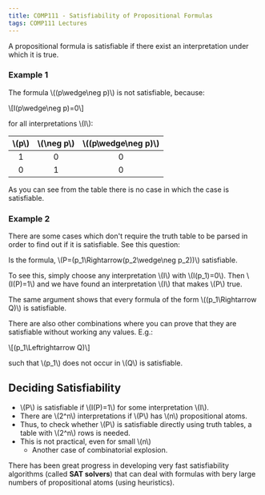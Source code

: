 ```yaml
---
title: COMP111 - Satisfiability of Propositional Formulas
tags: COMP111 Lectures
---
```

A propositional formula is satisfiable if there exist an interpretation under which it is true.

### Example 1
The formula &#92;((p&#92;wedge&#92;neg p)&#92;) is not satisfiable, because:

&#92;[I(p&#92;wedge&#92;neg p)=0&#92;]

for all interpretations &#92;(I&#92;):

| &#92;(p&#92;) | &#92;(&#92;neg p&#92;) | &#92;((p&#92;wedge&#92;neg p)&#92;) |
| :-: | :-: | :-: |
| 1 | 0 | 0 |
| 0 | 1 | 0 |

As you can see from the table there is no case in which the case is satisfiable. 

### Example 2
There are some cases which don't require the truth table to be parsed in order to find out if it is satisfiable. See this question:

Is the formula, &#92;(P=(p_1&#92;Rightarrow(p_2&#92;wedge&#92;neg p_2))&#92;) satisfiable.

To see this, simply choose any interpretation &#92;(I&#92;) with &#92;(I(p_1)=0&#92;). Then &#92;(I(P)=1&#92;) and we have found an interpretation &#92;(I&#92;) that makes &#92;(P&#92;) true.

The same argument shows that every formula of the form &#92;((p_1&#92;Rightarrow Q)&#92;) is satisfiable.

There are also other combinations where you can prove that they are satisfiable without working any values. E.g.:

&#92;[(p_1&#92;Leftrightarrow Q)&#92;]

such that &#92;(p_1&#92;) does not occur in &#92;(Q&#92;) is satisfiable.

## Deciding Satisfiability 
* &#92;(P&#92;) is satisfiable if &#92;(I(P)=1&#92;) for some interpretation &#92;(I&#92;).
* There are &#92;(2^n&#92;) interpretations if &#92;(P&#92;) has &#92;(n&#92;) propositional atoms.
* Thus, to check whether &#92;(P&#92;) is satisfiable directly using truth tables, a table with &#92;(2^n&#92;) rows is needed.
* This is not practical, even for small &#92;(n&#92;)
	* Another case of combinatorial explosion.

There has been great progress in developing very fast satisfiability algorithms (called **SAT solvers**) that can deal with formulas with bery large numbers of propositional atoms (using heuristics).
